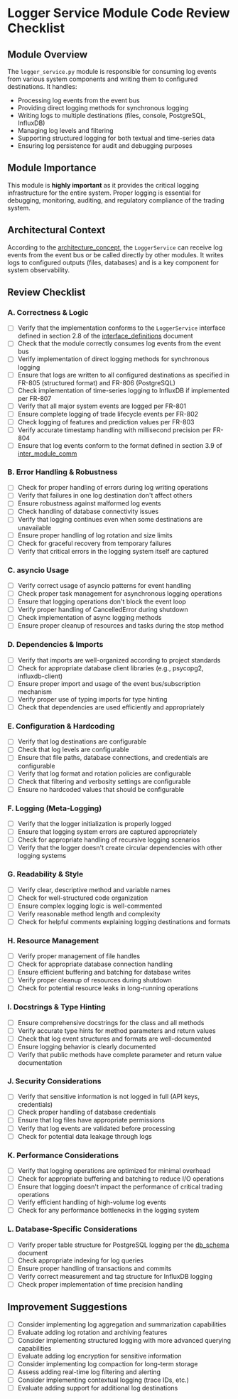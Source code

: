 # Logger Service Module Code Review Checklist

## Module Overview
The `logger_service.py` module is responsible for consuming log events from various system components and writing them to configured destinations. It handles:
- Processing log events from the event bus
- Providing direct logging methods for synchronous logging
- Writing logs to multiple destinations (files, console, PostgreSQL, InfluxDB)
- Managing log levels and filtering
- Supporting structured logging for both textual and time-series data
- Ensuring log persistence for audit and debugging purposes

## Module Importance
This module is **highly important** as it provides the critical logging infrastructure for the entire system. Proper logging is essential for debugging, monitoring, auditing, and regulatory compliance of the trading system.

## Architectural Context
According to the [architecture_concept](../../../../Phase%201%20-%20Requirements%20Analysis%20%26%20Planning/architecture_concept_gal_friday_v0.1.md), the `LoggerService` can receive log events from the event bus or be called directly by other modules. It writes logs to configured outputs (files, databases) and is a key component for system observability.

## Review Checklist

### A. Correctness & Logic

- [ ] Verify that the implementation conforms to the `LoggerService` interface defined in section 2.8 of the [interface_definitions](../../../../Phase%201%20-%20Requirements%20Analysis%20%26%20Planning/interface_definitions_gal_friday_v0.1.md) document
- [ ] Check that the module correctly consumes log events from the event bus
- [ ] Verify implementation of direct logging methods for synchronous logging
- [ ] Ensure that logs are written to all configured destinations as specified in FR-805 (structured format) and FR-806 (PostgreSQL)
- [ ] Check implementation of time-series logging to InfluxDB if implemented per FR-807
- [ ] Verify that all major system events are logged per FR-801
- [ ] Ensure complete logging of trade lifecycle events per FR-802
- [ ] Check logging of features and prediction values per FR-803
- [ ] Verify accurate timestamp handling with millisecond precision per FR-804
- [ ] Ensure that log events conform to the format defined in section 3.9 of [inter_module_comm](../../../../Phase%201%20-%20Requirements%20Analysis%20%26%20Planning/inter_module_comm_gal_friday_v0.1.md)

### B. Error Handling & Robustness

- [ ] Check for proper handling of errors during log writing operations
- [ ] Verify that failures in one log destination don't affect others
- [ ] Ensure robustness against malformed log events
- [ ] Check handling of database connectivity issues
- [ ] Verify that logging continues even when some destinations are unavailable
- [ ] Ensure proper handling of log rotation and size limits
- [ ] Check for graceful recovery from temporary failures
- [ ] Verify that critical errors in the logging system itself are captured

### C. asyncio Usage

- [ ] Verify correct usage of asyncio patterns for event handling
- [ ] Check proper task management for asynchronous logging operations
- [ ] Ensure that logging operations don't block the event loop
- [ ] Verify proper handling of CancelledError during shutdown
- [ ] Check implementation of async logging methods
- [ ] Ensure proper cleanup of resources and tasks during the stop method

### D. Dependencies & Imports

- [ ] Verify that imports are well-organized according to project standards
- [ ] Check for appropriate database client libraries (e.g., psycopg2, influxdb-client)
- [ ] Ensure proper import and usage of the event bus/subscription mechanism
- [ ] Verify proper use of typing imports for type hinting
- [ ] Check that dependencies are used efficiently and appropriately

### E. Configuration & Hardcoding

- [ ] Verify that log destinations are configurable
- [ ] Check that log levels are configurable
- [ ] Ensure that file paths, database connections, and credentials are configurable
- [ ] Verify that log format and rotation policies are configurable
- [ ] Check that filtering and verbosity settings are configurable
- [ ] Ensure no hardcoded values that should be configurable

### F. Logging (Meta-Logging)

- [ ] Verify that the logger initialization is properly logged
- [ ] Ensure that logging system errors are captured appropriately
- [ ] Check for appropriate handling of recursive logging scenarios
- [ ] Verify that the logger doesn't create circular dependencies with other logging systems

### G. Readability & Style

- [ ] Verify clear, descriptive method and variable names
- [ ] Check for well-structured code organization
- [ ] Ensure complex logging logic is well-commented
- [ ] Verify reasonable method length and complexity
- [ ] Check for helpful comments explaining logging destinations and formats

### H. Resource Management

- [ ] Verify proper management of file handles
- [ ] Check for appropriate database connection handling
- [ ] Ensure efficient buffering and batching for database writes
- [ ] Verify proper cleanup of resources during shutdown
- [ ] Check for potential resource leaks in long-running operations

### I. Docstrings & Type Hinting

- [ ] Ensure comprehensive docstrings for the class and all methods
- [ ] Verify accurate type hints for method parameters and return values
- [ ] Check that log event structures and formats are well-documented
- [ ] Ensure logging behavior is clearly documented
- [ ] Verify that public methods have complete parameter and return value documentation

### J. Security Considerations

- [ ] Verify that sensitive information is not logged in full (API keys, credentials)
- [ ] Check proper handling of database credentials
- [ ] Ensure that log files have appropriate permissions
- [ ] Verify that log events are validated before processing
- [ ] Check for potential data leakage through logs

### K. Performance Considerations

- [ ] Verify that logging operations are optimized for minimal overhead
- [ ] Check for appropriate buffering and batching to reduce I/O operations
- [ ] Ensure that logging doesn't impact the performance of critical trading operations
- [ ] Verify efficient handling of high-volume log events
- [ ] Check for any performance bottlenecks in the logging system

### L. Database-Specific Considerations

- [ ] Verify proper table structure for PostgreSQL logging per the [db_schema](../../../../Phase%201%20-%20Requirements%20Analysis%20%26%20Planning/db_schema_gal_friday_v0.1.md) document
- [ ] Check appropriate indexing for log queries
- [ ] Ensure proper handling of transactions and commits
- [ ] Verify correct measurement and tag structure for InfluxDB logging
- [ ] Check proper implementation of time precision handling

## Improvement Suggestions

- [ ] Consider implementing log aggregation and summarization capabilities
- [ ] Evaluate adding log rotation and archiving features
- [ ] Consider implementing structured logging with more advanced querying capabilities
- [ ] Evaluate adding log encryption for sensitive information
- [ ] Consider implementing log compaction for long-term storage
- [ ] Assess adding real-time log filtering and alerting
- [ ] Consider implementing contextual logging (trace IDs, etc.)
- [ ] Evaluate adding support for additional log destinations
